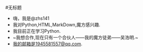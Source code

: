 #无标题
- 嗨，我是@zhs141
- 我对Python,HTML,MarkDown,魔方感兴趣.
- 我目前正在学习Python.
- ~我想合作,现在只有一个合伙人——我的魔方徒弟——吴浩明.~
- 我的邮箱是1945581557@qq.com.
